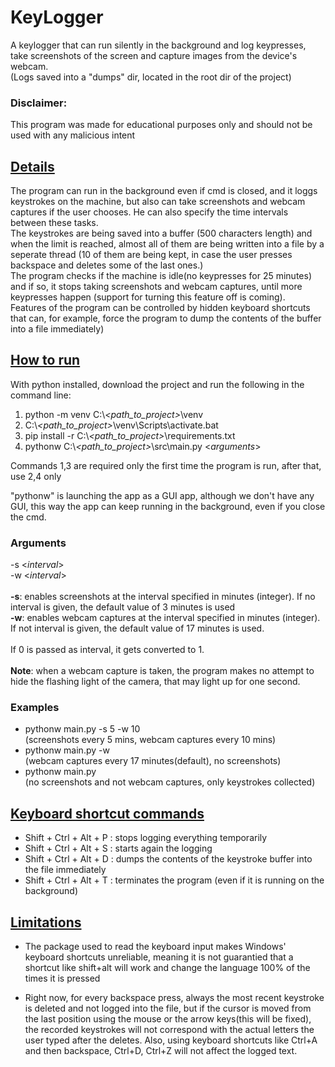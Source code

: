 # KeyLogger
A keylogger that can run silently in the background and log keypresses,
take screenshots of the screen and capture images from the device's webcam. <br>
(Logs saved into a "dumps" dir, located in the root dir of the project)

### Disclaimer: 
This program was made for educational purposes only and should not be used with any malicious intent

## <ins>Details</ins>
The program can run in the background even if cmd is closed, and it loggs keystrokes on the machine, 
but also can take screenshots and webcam captures if the user chooses. He can also specify the 
time intervals between these tasks. <br>
The keystrokes are being saved into a buffer (500 characters length)
and when the limit is reached, almost all of them are being written into a file by a seperate thread 
(10 of them are being kept, in case the user presses backspace and deletes some of the last ones.)<br>
The program checks if the machine is idle(no keypresses for 25 minutes) and if so, it stops taking 
screenshots and webcam captures, until more keypresses happen (support for turning this feature off is coming).<br>
Features of the program can be controlled by hidden keyboard shortcuts that can, for example, 
force the program to dump the contents of the buffer into a file immediately)

## <ins>How to run</ins>
With python installed, download the project and run the following in the command line:
1) python -m venv C:\\*<path_to_project\>*\venv 
2) C:\\*<path_to_project\>*\venv\Scripts\activate.bat
3) pip install -r C:\\*<path_to_project\>*\requirements.txt
4) pythonw C:\\*<path_to_project\>*\src\main.py \<*arguments*\>

Commands 1,3 are required only the first time the program is run, after that, use 2,4 only

"pythonw" is launching the app as a GUI app, although we don't have any 
GUI, this way the app can keep running in the background, even if you close the cmd.

### Arguments <br>
-s \<*interval*\> <br>
-w \<*interval*\>
<br> <br>
**-s**: enables screenshots at the interval specified in minutes (integer). If no interval is given,
the default value of 3 minutes is used <br>
**-w**: enables webcam captures at the interval specified in minutes (integer). If not interval is given,
the default value of 17 minutes is used. <br><br>
If 0 is passed as interval, it gets converted to 1. <br><br>
**Note**: when a webcam capture is taken, the program makes no attempt to hide
the flashing light of the camera, that may light up for one second. <br>

### Examples
- pythonw main.py -s 5 -w 10 <br>
(screenshots every 5 mins, webcam captures every 10 mins)
- pythonw main.py -w <br>
  (webcam captures every 17 minutes(default), no screenshots)
- pythonw main.py <br>
  (no screenshots and not webcam captures, only keystrokes collected)
  <br>
  
## <ins>Keyboard shortcut commands</ins> <br>
- Shift + Ctrl + Alt + P : stops logging everything temporarily
- Shift + Ctrl + Alt + S : starts again the logging
- Shift + Ctrl + Alt + D : dumps the contents of the keystroke buffer into the file immediately 
- Shift + Ctrl + Alt + T : terminates the program (even if it is running on the background)
  
## <ins>Limitations</ins> <br>
- The package used to read the keyboard input makes Windows' keyboard shortcuts unreliable, meaning it is not 
  guarantied that a shortcut like shift+alt will work and change the language 100% of the times it is pressed
  
- Right now, for every backspace press, always the most recent keystroke is deleted and not logged into the file,
  but if the cursor is moved from the last position using the mouse or the arrow keys(this will be fixed), the recorded keystrokes
  will not correspond with the actual letters the user typed after the deletes. Also, using keyboard 
  shortcuts like Ctrl+A and then backspace, Ctrl+D, Ctrl+Z will not affect the logged text.
